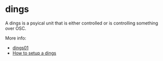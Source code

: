 # dings

A dings is a psyical unit that is either controlled or is controlling something over OSC.

More info:
* [dings01](./dings01/docs/README.md)
* [How to setup a dings](./setup/README.md)